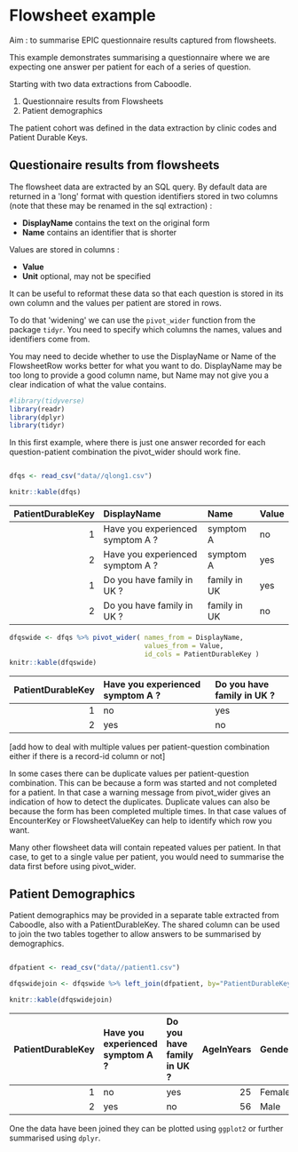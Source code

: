 # Flowsheet example

Aim : to summarise EPIC questionnaire results captured from flowsheets.

This example demonstrates summarising a questionnaire where we are expecting one answer per patient for each of a series of question.

Starting with two data extractions from Caboodle.

1. Questionnaire results from Flowsheets
2. Patient demographics

The patient cohort was defined in the data extraction by clinic codes and Patient Durable Keys.

## Questionaire results from flowsheets

The flowsheet data are extracted by an SQL query. By default data are returned in a 'long' format with question identifiers stored in two columns (note that these may be renamed in the sql extraction) :

* **DisplayName** contains the text on the original form    
* **Name** contains an identifier that is shorter    

Values are stored in columns :

* **Value**
* **Unit** optional, may not be specified

It can be useful to reformat these data so that each question is stored in its own column and the values per patient are stored in rows.

To do that 'widening' we can use the `pivot_wider` function from the package `tidyr`. You need to specify which columns the names, values and identifiers come from.    

You may need to decide whether to use the DisplayName or Name of the FlowsheetRow works better for what you want to do. DisplayName may be too long to provide a good column name, but Name may not give you a clear indication of what the value contains. 




```r
#library(tidyverse)
library(readr)
library(dplyr)
library(tidyr)
```

In this first example, where there is just one answer recorded for each question-patient combination the pivot_wider should work fine.


```r

dfqs <- read_csv("data//qlong1.csv")

knitr::kable(dfqs)
```



| PatientDurableKey|DisplayName                      |Name         |Value |
|-----------------:|:--------------------------------|:------------|:-----|
|                 1|Have you experienced symptom A ? |symptom A    |no    |
|                 2|Have you experienced symptom A ? |symptom A    |yes   |
|                 1|Do you have family in UK ?       |family in UK |yes   |
|                 2|Do you have family in UK ?       |family in UK |no    |


```r
dfqswide <- dfqs %>% pivot_wider( names_from = DisplayName, 
                                  values_from = Value, 
                                  id_cols = PatientDurableKey )
knitr::kable(dfqswide)
```



| PatientDurableKey|Have you experienced symptom A ? |Do you have family in UK ? |
|-----------------:|:--------------------------------|:--------------------------|
|                 1|no                               |yes                        |
|                 2|yes                              |no                         |

[add how to deal with multiple values per patient-question combination either if there is a record-id column or not]

In some cases there can be duplicate values per patient-question combination. This can be because a form was started and not completed for a patient. In that case a warning message from pivot_wider gives an indication of how to detect the duplicates. Duplicate values can also be because the form has been completed multiple times. In that case values of EncounterKey or FlowsheetValueKey can help to identify which row you want.

Many other flowsheet data will contain repeated values per patient. In that case, to get to a single value per patient, you would need to summarise the data first before using pivot_wider.  


## Patient Demographics

Patient demographics may be provided in a separate table extracted from Caboodle, also with a PatientDurableKey. The shared column can be used to join the two tables together to allow answers to be summarised by demographics.



```r

dfpatient <- read_csv("data//patient1.csv")

dfqswidejoin <- dfqswide %>% left_join(dfpatient, by="PatientDurableKey")

knitr::kable(dfqswidejoin)
```



| PatientDurableKey|Have you experienced symptom A ? |Do you have family in UK ? | AgeInYears|Gender |
|-----------------:|:--------------------------------|:--------------------------|----------:|:------|
|                 1|no                               |yes                        |         25|Female |
|                 2|yes                              |no                         |         56|Male   |

One the data have been joined they can be plotted using `ggplot2` or further summarised using `dplyr`.
